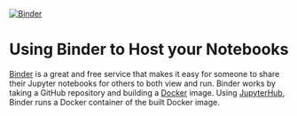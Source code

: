 [![Binder](https://mybinder.org/badge_logo.svg)](https://github.com/eroxlo/binder-framework)

# Using Binder to Host your Notebooks
[Binder](https://mybinder.org) is a great and free service that makes it easy for someone to share their Jupyter notebooks for others to both view and run. Binder works by taking a GitHub repository and building a [Docker](https://www.docker.com) image. Using [JupyterHub](https://jupyterhub.readthedocs.io/en/latest/), Binder runs a Docker container of the built Docker image.
